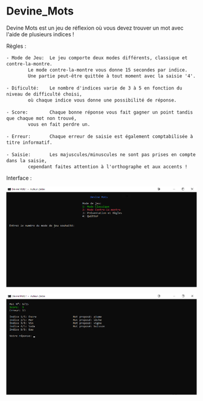 # Devine_Mots
Devine Mots est un jeu de réflexion où vous devez trouver un mot avec l'aide de plusieurs indices !

Règles :

    - Mode de Jeu:  Le jeu comporte deux modes différents, classique et contre-la-montre.
			Le mode contre-la-montre vous donne 15 secondes par indice.
			Une partie peut-être quittée à tout moment avec la saisie '4'.

	- Dificulté:    Le nombre d'indices varie de 3 à 5 en fonction du niveau de difficulté choisi,
			où chaque indice vous donne une possibilité de réponse.

	- Score:        Chaque bonne réponse vous fait gagner un point tandis que chaque mot non trouvé,
			vous en fait perdre un.
 
	- Erreur:       Chaque erreur de saisie est également comptabilisée à titre informatif.

	- Saisie:       Les majuscules/minuscules ne sont pas prises en compte dans la saisie,
			cependant faites attention à l'orthographe et aux accents !

Interface :

![Menu](/image/Exemple_menu.png "Menu")

![Jeu](/image/Exemple_jeu.png "Jeu")
